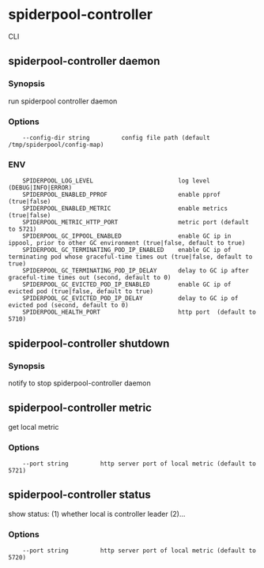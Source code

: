 # spiderpool-controller

CLI

## spiderpool-controller daemon

### Synopsis

run spiderpool controller daemon

### Options

```
    --config-dir string         config file path (default /tmp/spiderpool/config-map)
```

### ENV

```
    SPIDERPOOL_LOG_LEVEL                        log level (DEBUG|INFO|ERROR)
    SPIDERPOOL_ENABLED_PPROF                    enable pprof (true|false)
    SPIDERPOOL_ENABLED_METRIC                   enable metrics (true|false)
    SPIDERPOOL_METRIC_HTTP_PORT                 metric port (default to 5721)
    SPIDERPOOL_GC_IPPOOL_ENABLED                enable GC ip in ippool, prior to other GC environment (true|false, default to true)
    SPIDERPOOL_GC_TERMINATING_POD_IP_ENABLED    enable GC ip of terminating pod whose graceful-time times out (true|false, default to true)
    SPIDERPOOL_GC_TERMINATING_POD_IP_DELAY      delay to GC ip after graceful-time times out (second, default to 0)
    SPIDERPOOL_GC_EVICTED_POD_IP_ENABLED        enable GC ip of evicted pod (true|false, default to true)
    SPIDERPOOL_GC_EVICTED_POD_IP_DELAY          delay to GC ip of evicted pod (second, default to 0)
    SPIDERPOOL_HEALTH_PORT                      http port  (default to 5710)
```

## spiderpool-controller shutdown

### Synopsis

notify to stop spiderpool-controller daemon

## spiderpool-controller metric

get local metric

### Options

```
    --port string         http server port of local metric (default to 5721)
```

## spiderpool-controller status

show status:
(1) whether local is controller leader
(2)...

### Options

```
    --port string         http server port of local metric (default to 5720)
```
